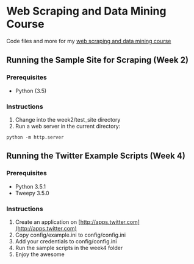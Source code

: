 # Web Scraping and Data Mining Course
Code files and more for my [web scraping and data mining course](http://robertwdempsey.com/web-scraping-data-mining-course/)

## Running the Sample Site for Scraping (Week 2)

### Prerequisites

* Python (3.5)

### Instructions

1. Change into the week2/test_site directory
2. Run a web server in the current directory:
```
python -m http.server
```

## Running the Twitter Example Scripts (Week 4)

### Prerequisites

* Python 3.5.1
* Tweepy 3.5.0

### Instructions

1. Create an application on [http://apps.twitter.com](http://apps.twitter.com)
2. Copy config/example.ini to config/config.ini
3. Add your credentials to config/config.ini
4. Run the sample scripts in the week4 folder
5. Enjoy the awesome